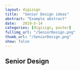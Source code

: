 ```yaml
---
layout: digisign
title:  "Senior Design ideas"
abstract: "Example abstract"
date:   2019-5-14
categories: [digisign, poster]
fullimg_url: "/SeniorDesign.png"
thumb_url: "/SeniorDesign.png"
show: false
---
```

## Senior Design
